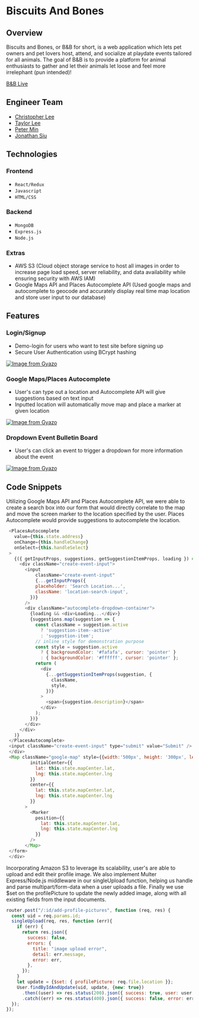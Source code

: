 # Biscuits And Bones

## Overview

Biscuits and Bones, or B&B for short, is a web application which lets pet owners and pet lovers host, attend, and socialize at playdate events tailored for all animals. The goal of B&B is to provide a platform for animal enthusiasts to gather and let their animals let loose and feel more irrelephant (pun intended)!

[B&B Live](https://biscuitsnbones.herokuapp.com/#/)

## Engineer Team

* [Christopher Lee](https://www.linkedin.com/in/christopher-j-lee/)
* [Taylor Lee](https://www.linkedin.com/in/taylorlee117/)
* [Peter Min](https://www.linkedin.com/in/peter-min-02a62a13a/)
* [Jonathan Siu](https://www.linkedin.com/in/jonathansiu826/)

## Technologies

### Frontend

  * `React/Redux`
  * `Javascript`
  * `HTML/CSS`

### Backend

  * `MongoDB`
  * `Express.js`
  * `Node.js`
  
### Extras

  * AWS S3 (Cloud object storage service to host all images in order to increase page load speed, server reliability, and data availability while ensuring security with AWS IAM)
  * Google Maps API and Places Autocomplete API (Used google maps and autocomplete to geocode and accurately display real time map location and store user input to our database)
  
## Features

### Login/Signup

  * Demo-login for users who want to test site before signing up
  * Secure User Authentication using BCrypt hashing
  
[![Image from Gyazo](https://i.gyazo.com/78c75706c0492d1ed925945759150149.gif)](https://gyazo.com/78c75706c0492d1ed925945759150149)

### Google Maps/Places Autocomplete

 * User's can type out a location and Autocomplete API will give suggestions based on text input
 * Inputted location will automatically move map and place a marker at given location
 
[![Image from Gyazo](https://i.gyazo.com/7a05723b265af96b03e2bd237dc4cb2d.gif)](https://gyazo.com/7a05723b265af96b03e2bd237dc4cb2d)

### Dropdown Event Bulletin Board

 * User's can click an event to trigger a dropdown for more information about the event
 
[![Image from Gyazo](https://i.gyazo.com/a7893ec6b36acc35da9fdd3b682be33c.gif)](https://gyazo.com/a7893ec6b36acc35da9fdd3b682be33c)

## Code Snippets

Utilizing Google Maps API and Places Autocomplete API, we were able to create a search box into our form that would directly correlate to the map and move the screen marker to the location specified by the user. Places Autocomplete would provide suggestions to autocomplete the location.

```js
 <PlacesAutocomplete
   value={this.state.address}
   onChange={this.handleChange}
   onSelect={this.handleSelect}
 >
   {({ getInputProps, suggestions, getSuggestionItemProps, loading }) => (
     <div className="create-event-input">
       <input
           className="create-event-input"
           {...getInputProps({
           placeholder: 'Search Location...',
           className: 'location-search-input',
         })}
       />
       <div className="autocomplete-dropdown-container">
         {loading && <div>Loading...</div>}
         {suggestions.map(suggestion => {
           const className = suggestion.active
             ? 'suggestion-item--active'
             : 'suggestion-item';
           // inline style for demonstration purpose
           const style = suggestion.active
             ? { backgroundColor: '#fafafa', cursor: 'pointer' }
             : { backgroundColor: '#ffffff', cursor: 'pointer' };
           return (
             <div
               {...getSuggestionItemProps(suggestion, {
                 className,
                 style,
               })}
             >
               <span>{suggestion.description}</span>
             </div>
           );
         })}
       </div>
     </div>
   )}
 </PlacesAutocomplete>
 <input className="create-event-input" type="submit" value="Submit" />
 </div>
 <Map className="google-map" style={{width:'500px', height: '300px', left: '25vw'}} google={this.props.google}
         initialCenter={{
           lat: this.state.mapCenter.lat,
           lng: this.state.mapCenter.lng
         }}
         center={{
           lat: this.state.mapCenter.lat,
           lng: this.state.mapCenter.lng
         }}
       >
         <Marker
           position={{
             lat: this.state.mapCenter.lat,
             lng: this.state.mapCenter.lng
           }}
         />
       </Map>
 </form>
 </div>
```

Incorporating Amazon S3 to leverage its scalability, user's are able to upload and edit their profile image. We also implement Multer Express/Node.js middleware in our singleUpload function, helping us handle and parse multipart/form-data when a user uploads a file. Finally we use $set on the profilePicture to update the newly added image, along with all existing fields from the input documents. 

```js
router.post("/:id/add-profile-pictures", function (req, res) {
  const uid = req.params.id;
  singleUpload(req, res, function (err){
    if (err) {
      return res.json({
        success: false,
        errors: {
          title: "image upload error",
          detail: err.message,
          error: err,
        },
      });
    }
    let update = {$set: { profilePicture: req.file.location }};
    User.findByIdAndUpdate(uid, update, {new: true})
      .then((user) => res.status(200).json({ success: true, user: user }))
      .catch((err) => res.status(400).json({ success: false, error: err}));
  });
});
```
